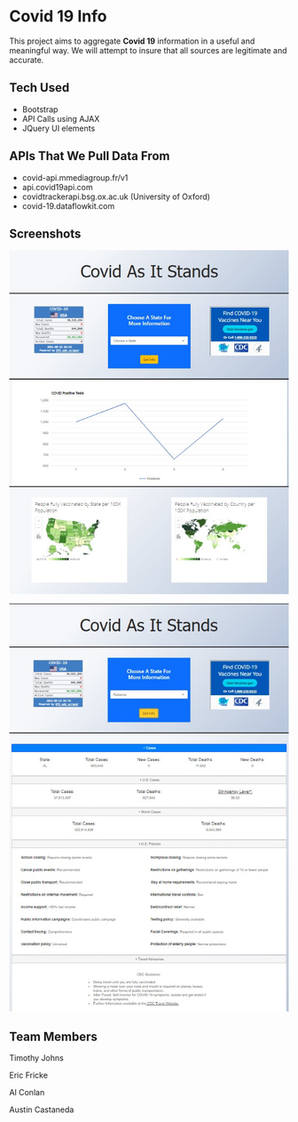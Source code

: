 # Covid 19 Info

This project aims to aggregate **Covid 19** information in a useful and meaningful way. We will attempt to insure that all sources are legitimate and accurate.

## Tech Used

- Bootstrap
- API Calls using AJAX
- JQuery UI elements

## APIs That We Pull Data From

- covid-api.mmediagroup.fr/v1
- api.covid19api.com
- covidtrackerapi.bsg.ox.ac.uk (University of Oxford)
- covid-19.dataflowkit.com

## Screenshots

![Screenshot 1](/assets/imgs/front-end-project-1.jpg)

![Screenshot 2](/assets/imgs/front-end-project-2.jpg)

## Team Members

Timothy Johns

Eric Fricke

Al Conlan

Austin Castaneda
